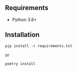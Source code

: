 ## Requirements

* Python 3.8+

## Installation

```
pip install -r requirements.txt
``` 

or 

```
poetry install
```